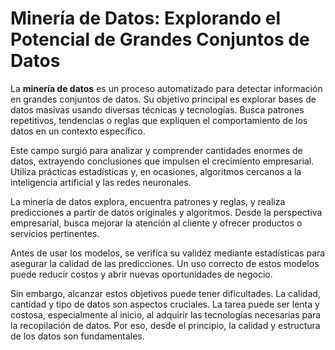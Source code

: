 # Minería de Datos: Explorando el Potencial de Grandes Conjuntos de Datos

La **minería de datos** es un proceso automatizado para detectar información en grandes conjuntos de datos. Su objetivo principal es explorar bases de datos masivas usando diversas técnicas y tecnologías. Busca patrones repetitivos, tendencias o reglas que expliquen el comportamiento de los datos en un contexto específico.

Este campo surgió para analizar y comprender cantidades enormes de datos, extrayendo conclusiones que impulsen el crecimiento empresarial. Utiliza prácticas estadísticas y, en ocasiones, algoritmos cercanos a la inteligencia artificial y las redes neuronales.

La minería de datos explora, encuentra patrones y reglas, y realiza predicciones a partir de datos originales y algoritmos. Desde la perspectiva empresarial, busca mejorar la atención al cliente y ofrecer productos o servicios pertinentes.

Antes de usar los modelos, se verifica su validez mediante estadísticas para asegurar la calidad de las predicciones. Un uso correcto de estos modelos puede reducir costos y abrir nuevas oportunidades de negocio.

Sin embargo, alcanzar estos objetivos puede tener dificultades. La calidad, cantidad y tipo de datos son aspectos cruciales. La tarea puede ser lenta y costosa, especialmente al inicio, al adquirir las tecnologías necesarias para la recopilación de datos. Por eso, desde el principio, la calidad y estructura de los datos son fundamentales.

